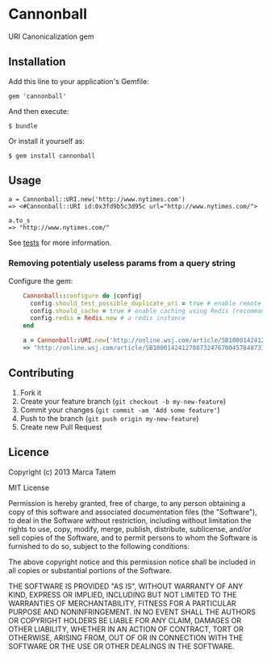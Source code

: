 # Cannonball

URI Canonicalization gem

## Installation

Add this line to your application's Gemfile:

    gem 'cannonball'

And then execute:

    $ bundle

Or install it yourself as:

    $ gem install cannonball

## Usage

    a = Cannonball::URI.new('http://www.nytimes.com')
    => <#Cannonball::URI id:0x3fd9b5c3d95c url="http://www.nytimes.com/">

    a.to_s
    => "http://www.nytimes.com/"

See [tests](spec/cannonball_spec.rb) for more information.

### Removing potentialy useless params from a query string

Configure the gem:

```ruby
    Cannonball::configure do |config|
      config.should_test_possible_duplicate_uri = true # enable remote test of uris containing potentialy useless paramaters (false by default)
      config.should_cache = true # enable caching using Redis (recommanded)
      config.redis = Redis.new # a redis instance
    end

    a = Cannonball::URI.new('http://online.wsj.com/article/SB10001424127887324767004578487332636180800.html?mod=trending_now_1').to_s
    => "http://online.wsj.com/article/SB10001424127887324767004578487332636180800.html"
```

## Contributing

1. Fork it
2. Create your feature branch (`git checkout -b my-new-feature`)
3. Commit your changes (`git commit -am 'Add some feature'`)
4. Push to the branch (`git push origin my-new-feature`)
5. Create new Pull Request

## Licence

Copyright (c) 2013 Marca Tatem

MIT License

Permission is hereby granted, free of charge, to any person obtaining
a copy of this software and associated documentation files (the
"Software"), to deal in the Software without restriction, including
without limitation the rights to use, copy, modify, merge, publish,
distribute, sublicense, and/or sell copies of the Software, and to
permit persons to whom the Software is furnished to do so, subject to
the following conditions:

The above copyright notice and this permission notice shall be
included in all copies or substantial portions of the Software.

THE SOFTWARE IS PROVIDED "AS IS", WITHOUT WARRANTY OF ANY KIND,
EXPRESS OR IMPLIED, INCLUDING BUT NOT LIMITED TO THE WARRANTIES OF
MERCHANTABILITY, FITNESS FOR A PARTICULAR PURPOSE AND
NONINFRINGEMENT. IN NO EVENT SHALL THE AUTHORS OR COPYRIGHT HOLDERS BE
LIABLE FOR ANY CLAIM, DAMAGES OR OTHER LIABILITY, WHETHER IN AN ACTION
OF CONTRACT, TORT OR OTHERWISE, ARISING FROM, OUT OF OR IN CONNECTION
WITH THE SOFTWARE OR THE USE OR OTHER DEALINGS IN THE SOFTWARE.